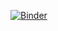 [![Binder](https://mybinder.org/badge_logo.svg)](https://mybinder.org/v2/gh/nickynicolson/kew_coding_club/master?filepath=regexp_cmd_line/grep.ipynb)

